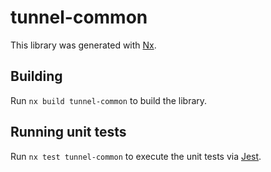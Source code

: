 # tunnel-common

This library was generated with [Nx](https://nx.dev).

## Building

Run `nx build tunnel-common` to build the library.

## Running unit tests

Run `nx test tunnel-common` to execute the unit tests via [Jest](https://jestjs.io).
